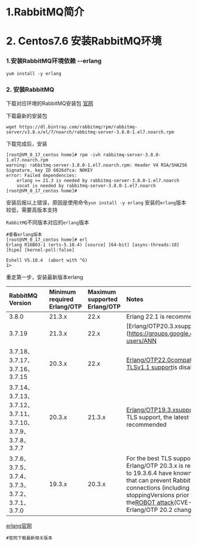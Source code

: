 # 1.RabbitMQ简介

# 2. Centos7.6 安装RabbitMQ环境

### 1.安装RabbitMQ环境依赖 --erlang

```
yum install -y erlang
```

### 2. 安装RabbitMQ

下载对应环境的RabbitMQ安装包 [官网](https://www.rabbitmq.com/)

下载最新的安装包

```
wget https://dl.bintray.com/rabbitmq/rpm/rabbitmq-server/v3.8.x/el/7/noarch/rabbitmq-server-3.8.0-1.el7.noarch.rpm
```

下载完成后，安装

```
[root@VM_0_17_centos home]# rpm -ivh rabbitmq-server-3.8.0-1.el7.noarch.rpm 
warning: rabbitmq-server-3.8.0-1.el7.noarch.rpm: Header V4 RSA/SHA256 Signature, key ID 6026dfca: NOKEY
error: Failed dependencies:
    erlang >= 21.3 is needed by rabbitmq-server-3.8.0-1.el7.noarch
    socat is needed by rabbitmq-server-3.8.0-1.el7.noarch
[root@VM_0_17_centos home]#
```

安装后报以上错误，原因是使用命令`yun install -y erlang` 安装的`erlang`版本较低，需要高版本支持

`RabbitMQ`不同版本对应的`erlang`版本



```
#查看erlang版本
[root@VM_0_17_centos home]# erl
Erlang R16B03-1 (erts-5.10.4) [source] [64-bit] [async-threads:10] [hipe] [kernel-poll:false]

Eshell V5.10.4  (abort with ^G)
1>
```

重走第一步，安装最新版本erlang

| RabbitMQ Version |  | Minimum required Erlang/OTP | Maximum supported Erlang/OTP | Notes |
| :--- | :--- | :--- | :--- | :--- |
| 3.8.0 |  | 21.3.x | 22.x | Erlang 22.1 is recommended. |
| 3.7.19 |  | 21.3.x | 22.x | [Erlang/OTP20.3.xsupport is discontinued](https://groups.google.com/forum/#!searchin/rabbitmq-users/ANN|sort:date/rabbitmq-users/9tc_OE1eMPk/ly1NEISwBwAJ) |
| 3.7.18、3.7.17、3.7.16、3.7.15 |  | 20.3.x | 22.x | [Erlang/OTP22.0compatibility notes](https://groups.google.com/forum/#!topic/rabbitmq-users/vcRLhpUdg_o)[TLSv1.0 and TLSv1.1 support](https://www.rabbitmq.com/ssl.html#tls-versions)is disabled by default on Erlang 22.x |
| 3.7.14、3.7.13、3.7.12、3.7.11、3.7.10、3.7.9、3.7.8、3.7.7 |  | 20.3.x | 21.3.x | [Erlang/OTP19.3.xsupport is discontinued](https://groups.google.com/forum/#!topic/rabbitmq-users/G4UJ9zbIYHs)For the best TLS support, the latest version of Erlang/OTP 21.3.x is recommended |
| 3.7.6、3.7.5、3.7.4、3.7.3、3.7.2、3.7.1、3.7.0 |  | 19.3.x | 20.3.x | For the best TLS support, the latest version of Erlang/OTP 20.3.x is recommendedErlang versions prior to 19.3.6.4 have known bugs \(e.g.[ERL-430](https://bugs.erlang.org/browse/ERL-430),[ERL-448](https://bugs.erlang.org/browse/ERL-448)\) that can prevent RabbitMQ nodes from accepting connections \(including from CLI tools\) and stoppingVersions prior to 19.3.6.4 are vulnerable to the[ROBOT attack](https://robotattack.org/)\(CVE-2017-1000385\)On Windows, Erlang/OTP 20.2 changed[default cookie file location](https://www.rabbitmq.com/cli.html) |

[erlang官网](https://www.erlang.org/)

```
#官网下载最新相关版本
```



